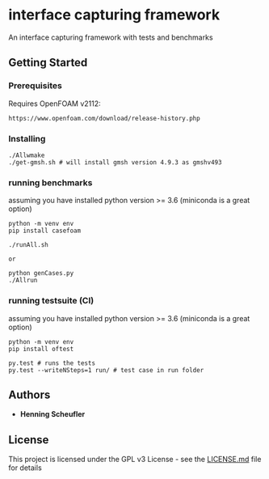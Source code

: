 # interface capturing framework

An interface capturing framework with tests and benchmarks


## Getting Started


### Prerequisites

Requires OpenFOAM v2112:

```
https://www.openfoam.com/download/release-history.php
```


### Installing

```
./Allwmake
./get-gmsh.sh # will install gmsh version 4.9.3 as gmshv493
```

### running benchmarks

assuming you have installed python version >= 3.6 (miniconda is a great option)

```
python -m venv env
pip install casefoam

./runAll.sh

or 

python genCases.py
./Allrun
```

### running testsuite (CI)

assuming you have installed python version >= 3.6 (miniconda is a great option)

```
python -m venv env
pip install oftest

py.test # runs the tests
py.test --writeNSteps=1 run/ # test case in run folder
```


## Authors

* **Henning Scheufler**
## License

This project is licensed under the GPL v3 License - see the [LICENSE.md](LICENSE.md) file for details
